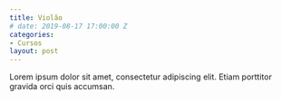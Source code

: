```yaml
---
title: Violão
# date: 2019-08-17 17:00:00 Z
categories:
- Cursos
layout: post
---
```


Lorem ipsum dolor sit amet, consectetur adipiscing elit. Etiam porttitor gravida orci quis accumsan.
